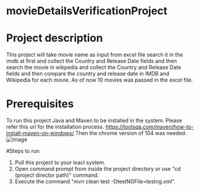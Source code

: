 # movieDetailsVerificationProject

# Project description
This project will take movie name as input from excel file search it in the imdb at first and collect the Country and Release Date fields and then search the movie in wikpedia and collect the Country and Release Date fields and then compare the country and release date in IMDB and Wikipedia for each movie.
As of now 10 movies was passed in the excel file.

# Prerequisites
To run this project Java and Maven to be installed in the system. Please refer this url for the installation process.
https://toolsqa.com/maven/how-to-install-maven-on-windows/
Then the chrome version of 104 was needed.
![image](https://user-images.githubusercontent.com/24726373/184782003-3e8c1e0f-1b81-49ac-ac3e-d84208a64869.png)

#Steps to run
1. Pull this project to your loacl system.
2. Open command prompt from inside the project directory or use "cd (project director path)" command. 
3. Execute the command "mvn clean test -DtestNGFile=testng.xml".
